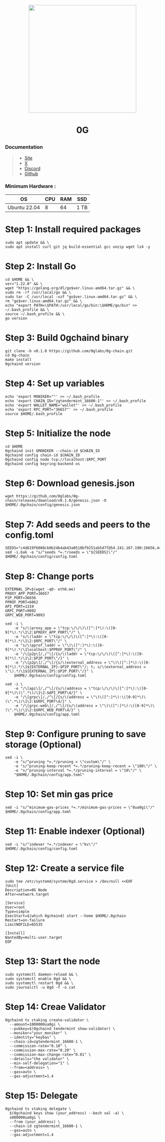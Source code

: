 <p align="center">
  <img height="350" height="350" src="https://pbs.twimg.com/profile_images/1762204546913468416/KBZhJfhC_400x400.jpg">
</p>
<h1>
<p align="center"> 0G </p>
</h1>

### Documentation
> - [Site](https://0g.ai/)
> - [X](https://twitter.com/0G_labs)
> - [Discord](https://discord.com/invite/0glabs)
> - [Github](https://github.com/0glabs)

### Minimum Hardware :
OS  | CPU     | RAM      | SSD     | 
| ------------- | ------------- | ------------- | -------- |
| Ubuntu 22.04 | 8          | 64         | 1 TB  | 


# Step 1: Install required packages
```
sudo apt update && \
sudo apt install curl git jq build-essential gcc unzip wget lz4 -y
```
# Step 2: Install Go
```
cd $HOME && \
ver="1.22.0" && \
wget "https://golang.org/dl/go$ver.linux-amd64.tar.gz" && \
sudo rm -rf /usr/local/go && \
sudo tar -C /usr/local -xzf "go$ver.linux-amd64.tar.gz" && \
rm "go$ver.linux-amd64.tar.gz" && \
echo "export PATH=\$PATH:/usr/local/go/bin:\$HOME/go/bin" >> ~/.bash_profile && \
source ~/.bash_profile && \
go version
```
# Step 3: Build 0gchaind binary
```
git clone -b v0.1.0 https://github.com/0glabs/0g-chain.git
cd 0g-chain
make install
0gchaind version
```
# Step 4: Set up variables
```
echo 'export MONIKER=""' >> ~/.bash_profile
echo 'export CHAIN_ID="zgtendermint_16600-1"' >> ~/.bash_profile
echo 'export WALLET_NAME="wallet"' >> ~/.bash_profile
echo 'export RPC_PORT="36657"' >> ~/.bash_profile
source $HOME/.bash_profile
```
# Step 5: Initialize the node
```
cd $HOME
0gchaind init $MONIKER --chain-id $CHAIN_ID
0gchaind config chain-id $CHAIN_ID
0gchaind config node tcp://localhost:$RPC_PORT
0gchaind config keyring-backend os
```
# Step 6: Download genesis.json
```
wget https://github.com/0glabs/0g-chain/releases/download/v0.1.0/genesis.json -O $HOME/.0gchain/config/genesis.json
```
# Step 7: Add seeds and peers to the config.toml
```
SEEDS="c4d619f6088cb0b24b4ab43a0510bf9251ab5d7f@54.241.167.190:26656,44d11d4ba92a01b520923f51632d2450984d5886@54.176.175.48:26656,f2693dd86766b5bf8fd6ab87e2e970d564d20aff@54.193.250.204:26656,f878d40c538c8c23653a5b70f615f8dccec6fb9f@54.215.187.94:26656"
sed -i.bak -e "s/^seeds *=.*/seeds = \"${SEEDS}\"/" $HOME/.0gchain/config/config.toml
```
# Step 8: Change ports
```
EXTERNAL_IP=$(wget -qO- eth0.me)
PROXY_APP_PORT=36657
P2P_PORT=36656
PPROF_PORT=6062
API_PORT=1319
GRPC_PORT=9092
GRPC_WEB_PORT=9093
```
```
sed -i \
    -e "s/\(proxy_app = \"tcp:\/\/\)\([^:]*\):\([0-9]*\).*/\1\2:$PROXY_APP_PORT\"/" \
    -e "s/\(laddr = \"tcp:\/\/\)\([^:]*\):\([0-9]*\).*/\1\2:$RPC_PORT\"/" \
    -e "s/\(pprof_laddr = \"\)\([^:]*\):\([0-9]*\).*/\1localhost:$PPROF_PORT\"/" \
    -e "/\[p2p\]/,/^\[/{s/\(laddr = \"tcp:\/\/\)\([^:]*\):\([0-9]*\).*/\1\2:$P2P_PORT\"/}" \
    -e "/\[p2p\]/,/^\[/{s/\(external_address = \"\)\([^:]*\):\([0-9]*\).*/\1${EXTERNAL_IP}:$P2P_PORT\"/; t; s/\(external_address = \"\).*/\1${EXTERNAL_IP}:$P2P_PORT\"/}" \
    $HOME/.0gchain/config/config.toml
```
```
sed -i \
    -e "/\[api\]/,/^\[/{s/\(address = \"tcp:\/\/\)\([^:]*\):\([0-9]*\)\(\".*\)/\1\2:$API_PORT\4/}" \
    -e "/\[grpc\]/,/^\[/{s/\(address = \"\)\([^:]*\):\([0-9]*\)\(\".*\)/\1\2:$GRPC_PORT\4/}" \
    -e "/\[grpc-web\]/,/^\[/{s/\(address = \"\)\([^:]*\):\([0-9]*\)\(\".*\)/\1\2:$GRPC_WEB_PORT\4/}" \
    $HOME/.0gchain/config/app.toml
```
# Step 9: Configure pruning to save storage (Optional)
```
sed -i \
    -e "s/^pruning *=.*/pruning = \"custom\"/" \
    -e "s/^pruning-keep-recent *=.*/pruning-keep-recent = \"100\"/" \
    -e "s/^pruning-interval *=.*/pruning-interval = \"10\"/" \
    "$HOME/.0gchain/config/app.toml"
```
# Step 10: Set min gas price 
```
sed -i "s/^minimum-gas-prices *=.*/minimum-gas-prices = \"0ua0gi\"/" $HOME/.0gchain/config/app.toml
```
# Step 11: Enable indexer (Optional)
```
sed -i "s/^indexer *=.*/indexer = \"kv\"/" $HOME/.0gchain/config/config.toml
```
# Step 12: Create a service file
```
sudo tee /etc/systemd/system/0gd.service > /dev/null <<EOF
[Unit]
Description=0G Node
After=network.target

[Service]
User=root
Type=simple
ExecStart=$(which 0gchaind) start --home $HOME/.0gchain
Restart=on-failure
LimitNOFILE=65535

[Install]
WantedBy=multi-user.target
EOF
```
# Step 13: Start the node
```
sudo systemctl daemon-reload && \
sudo systemctl enable 0gd && \
sudo systemctl restart 0gd && \
sudo journalctl -u 0gd -f -o cat
```
# Step 14: Creae Validator
```
0gchaind tx staking create-validator \
  --amount=1000000ua0gi \
  --pubkey=$(0gchaind tendermint show-validator) \
  --moniker="your_moniker" \
  --identity="keybas" \
  --chain-id=zgtendermint_16600-1 \
  --commission-rate="0.10" \
  --commission-max-rate="0.20" \
  --commission-max-change-rate="0.01" \
  --details="the validator" \
  --min-self-delegation="1" \
  --from=<address> \
  --gas=auto \
  --gas-adjustment=1.4
```
# Step 15: Delegate
```
0gchaind tx staking delegate \
  $(0gchaind keys show (your_address) --bech val -a) \
  x000000ua0gi \
  --from (your_address) \
  --chain-id zgtendermint_16600-1 \
  --gas=auto \
  --gas-adjustment=1.4
```
